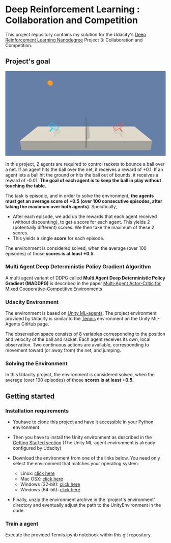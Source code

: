 # Deep Reinforcement Learning : Collaboration and Competition

This project repository contains my solution for the Udacity's [Deep Reinforcement Learning Nanodegree](https://www.udacity.com/course/deep-reinforcement-learning-nanodegree--nd893) Project 3: Collaboration and Competition.

## Project's goal

![Tennis Agents](images/tennis.png)

In this project, 2 agents are required to control rackets to bounce a ball over a net. If an agent hits the ball over the net, it receives a reward of +0.1.  If an agent lets a ball hit the ground or hits the ball out of bounds, it receives a reward of -0.01.  **The goal of each agent is to keep the ball in play without touching the table.**

The task is episodic, and in order to solve the environment, **the agents must get an average score of +0.5 (over 100 consecutive episodes, after taking the maximum over both agents)**. Specifically,

- After each episode, we add up the rewards that each agent received (without discounting), to get a score for each agent. This yields 2 (potentially different) scores. We then take the maximum of these 2 scores.
- This yields a single **score** for each episode.

The environment is considered solved, when the average (over 100 episodes) of those **scores is at least +0.5.**


### Multi Agent Deep Deterministic Policy Gradient Algorithm

A multi agent variant of DDPG called **Multi Agent Deep Deterministic Policy Gradient (MADDPG)** is  described in the paper [Multi-Agent Actor-Critic for Mixed Cooperative-Competitive Environments](https://arxiv.org/abs/1706.02275)

### Udacity Environment

The environment is based on [Unity ML-agents](https://github.com/Unity-Technologies/ml-agents). The project environment provided by Udacity is similar to the [Tennis](https://github.com/Unity-Technologies/ml-agents/blob/master/docs/Learning-Environment-Examples.md#tennis) environment on the Unity ML-Agents GitHub page.

The observation space consists of 8 variables corresponding to the position and velocity of the ball and racket. Each agent receives its own, local observation.  Two continuous actions are available, corresponding to movement toward (or away from) the net, and jumping. 

### Solving the Environment

In this Udacity project, the environment is considered solved, when the average (over 100 episodes) of those **scores is at least +0.5.**


## Getting started

### Installation requirements

- Youhave to clone this project and have it accessible in your Python environment
- Then you have to install the Unity environment as described in the [Getting Started section](https://github.com/udacity/deep-reinforcement-learning/blob/master/p3_collab-compet/README.md) (The Unity ML-agent environment is already configured by Udacity)

- Download the environment from one of the links below.  You need only select the environment that matches your operating system:
    - Linux: [click here](https://s3-us-west-1.amazonaws.com/udacity-drlnd/P3/Tennis/Tennis_Linux.zip)
    - Mac OSX: [click here](https://s3-us-west-1.amazonaws.com/udacity-drlnd/P3/Tennis/Tennis.app.zip)
    - Windows (32-bit): [click here](https://s3-us-west-1.amazonaws.com/udacity-drlnd/P3/Tennis/Tennis_Windows_x86.zip)
    - Windows (64-bit): [click here](https://s3-us-west-1.amazonaws.com/udacity-drlnd/P3/Tennis/Tennis_Windows_x86_64.zip)

- Finally, unzip the environment archive in the 'project's environment' directory and eventually adjust the path to the UnityEnvironment in the code.

### Train a agent
    
Execute the provided Tennis.ipynb notebook within this git repository.
